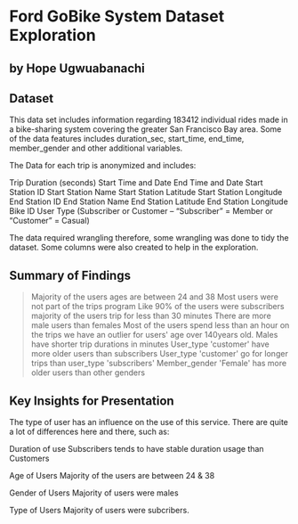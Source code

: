 # Ford GoBike System Dataset Exploration
## by Hope Ugwuabanachi


## Dataset

This data set includes information regarding 183412 individual rides made in a bike-sharing system covering the greater San Francisco Bay area. Some of the data features includes duration_sec, start_time, end_time, member_gender and other additional variables.

The Data for each trip is anonymized and includes:

Trip Duration (seconds)
Start Time and Date
End Time and Date
Start Station ID
Start Station Name
Start Station Latitude
Start Station Longitude
End Station ID
End Station Name
End Station Latitude
End Station Longitude
Bike ID
User Type (Subscriber or Customer – “Subscriber” = Member or “Customer” = Casual)

The data required wrangling therefore, some wrangling was done to tidy the dataset. Some columns were also created to help in the exploration. 

## Summary of Findings

> Majority of the users ages are between 24 and 38
> Most users were not part of the trips program
> Like 90% of the users were subscribers
> majority of the users trip for less than 30 minutes
> There are more male users than females
> Most of the users spend less than an hour on the trips
> we have an outlier for users' age over 140years old.
> Males have shorter trip durations in minutes
> User_type 'customer' have more older users than subscribers 
> User_type 'customer' go for longer trips than user_type 'subscribers'
> Member_gender 'Female' has more older users than other genders



## Key Insights for Presentation

The type of user has an influence on the use of this service. There are quite a lot of differences here and there, such as:

Duration of use
Subscribers tends to have stable duration usage than Customers

Age of Users
Majority of the users are between 24 & 38

Gender of Users
Majority of users were males

Type of Users
Majority of users were subcribers.

